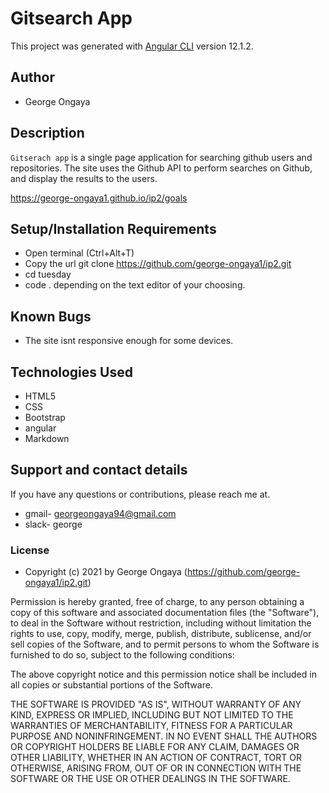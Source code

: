 # Gitsearch App

This project was generated with [Angular CLI](https://github.com/angular/angular-cli) version 12.1.2.

## Author 

 - George Ongaya
 
## Description

`Gitserach app` is a single page application for searching github users and repositories. 
The site uses the Github API to perform searches on Github, and display the results to the users.

https://george-ongaya1.github.io/ip2/goals

## Setup/Installation Requirements

- Open terminal (Ctrl+Alt+T)
- Copy the url git clone https://github.com/george-ongaya1/ip2.git
- cd tuesday
- code . depending on the text editor of your choosing.

## Known Bugs
- The site isnt responsive enough for some devices.

## Technologies Used
- HTML5
- CSS
- Bootstrap
- angular
- Markdown

## Support and contact details

If you have any questions or contributions, please reach me at.

- gmail- georgeongaya94@gmail.com
- slack- george

### License

- Copyright (c) 2021 by George Ongaya (https://github.com/george-ongaya1/ip2.git)

Permission is hereby granted, free of charge, to any person obtaining a copy
of this software and associated documentation files (the "Software"), to deal
in the Software without restriction, including without limitation the rights
to use, copy, modify, merge, publish, distribute, sublicense, and/or sell
copies of the Software, and to permit persons to whom the Software is
furnished to do so, subject to the following conditions:

The above copyright notice and this permission notice shall be included in all
copies or substantial portions of the Software.

THE SOFTWARE IS PROVIDED "AS IS", WITHOUT WARRANTY OF ANY KIND, EXPRESS OR
IMPLIED, INCLUDING BUT NOT LIMITED TO THE WARRANTIES OF MERCHANTABILITY,
FITNESS FOR A PARTICULAR PURPOSE AND NONINFRINGEMENT. IN NO EVENT SHALL THE
AUTHORS OR COPYRIGHT HOLDERS BE LIABLE FOR ANY CLAIM, DAMAGES OR OTHER
LIABILITY, WHETHER IN AN ACTION OF CONTRACT, TORT OR OTHERWISE, ARISING FROM,
OUT OF OR IN CONNECTION WITH THE SOFTWARE OR THE USE OR OTHER DEALINGS IN THE
SOFTWARE.

